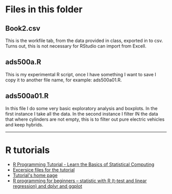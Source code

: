 # Files in this folder

## Book2.csv

This is the workfile tab, from the data provided in class, exported in to csv. Turns out, this is not necessary for RStudio can import from Excell.

## ads500a.R
This is my experimental R script, once I have something I want to save I copy it to another file name, for example: ads500a01.R.

## ads500a01.R
In this file I do some very basic exploratory analysis and boxplots. In the first instance I take all the data. In the second instance I filter IN the data that where cylinders are not empty, this is to filter out pure electric vehicles and keep hybrids. 

--- 
# R tutorials
- [R Programming Tutorial - Learn the Basics of Statistical Computing](https://youtu.be/_V8eKsto3Ug)
- [Excersice files for the tutorial](https://drive.google.com/drive/folders/15U8WjVKbYXaq6N6Wb_6bCr9QZ1DwCkAO)
- [Tutorial's home page](https://datalab.cc/tools/r01)
- [R programming for beginners – statistic with R (t-test and linear regression) and dplyr and ggplot](https://youtu.be/ANMuuq502rE)


